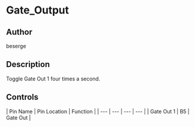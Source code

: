 # Gate_Output

## Author

beserge

## Description

Toggle Gate Out 1 four times a second.

## Controls

| Pin Name | Pin Location | Function |
| --- | --- | --- | --- |
| Gate Out 1 | B5 | Gate Out |